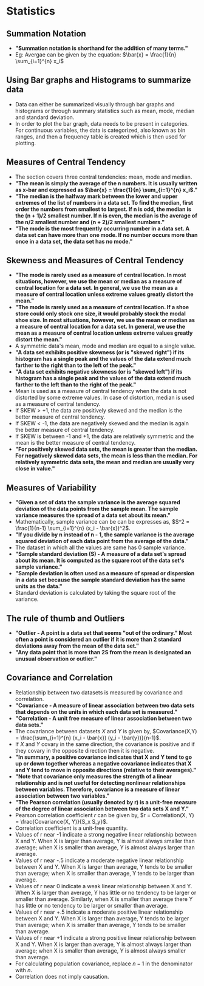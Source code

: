 # Statistics

## Summation Notation

- **"Summation notation is shorthand for the addition of many terms."**
- Eg: Avergae can be given by the equation: $\bar{x} = \frac{1}{n} \sum_{i=1}^{n} x_i$

## Using Bar graphs and Histograms to summarize data

- Data can either be summarized visually through bar graphs and histograms or through summary statistics such as mean, mode, median and standard deviation.
- In order to plot the bar graph, data needs to be present in categories. For continuous variables, the data is categorized, also known as bin ranges, and then a frequency table is created which is then used for plotting.

## Measures of Central Tendency

- The section covers three central tendencies: mean, mode and median.
- **"The mean is simply the average of the n numbers. It is usually written as x-bar and expressed as $\bar{x} = \frac{1}{n} \sum_{i=1}^{n} x_i$."**
- **"The median is the halfway mark between the lower and upper extremes of the list of numbers in a data set. To find the median, first order the numbers from smallest to largest. If n is odd, the median is the (n + 1)/2 smallest number. If n is even, the median is the average of the n/2 smallest number and (n + 2)/2 smallest numbers."**
- **"The mode is the most frequently occurring number in a data set. A data set can have more than one mode. If no number occurs more than once in a data set, the data set has no mode."**

## Skewness and Measures of Central Tendency

- **"The mode is rarely used as a measure of central location. In most situations, however, we use the mean or median as a measure of central location for a data set. In general, we use the mean as a measure of central location unless extreme values greatly distort the mean."**
- **"The mode is rarely used as a measure of central location. If a shoe store could only stock one size, it would probably stock the modal shoe size. In most situations, however, we use the mean or median as a measure of central location for a data set. In general, we use the mean as a measure of central location unless extreme values greatly distort the mean."**
- A symmetric data's mean, mode and median are equal to a single value.
- **"A data set exhibits positive skewness (or is "skewed right") if its histogram has a single peak and the values of the data extend much farther to the right than to the left of the peak."**
- **"A data set exhibits negative skewness (or is "skewed left") if its histogram has a single peak and the values of the data extend much farther to the left than to the right of the peak."**
- Mean is used as a measure of central tendency when the data is not distorted by some extreme values. In case of distortion, median is used as a measure of central tendency.
- If SKEW > +1, the data are positively skewed and the median is the better measure of central tendency.
- If SKEW < -1, the data are negatively skewed and the median is again the better measure of central tendency.
- If SKEW is between -1 and +1, the data are relatively symmetric and the mean is the better measure of central tendency.
- **"For positively skewed data sets, the mean is greater than the median. For negatively skewed data sets, the mean is less than the median. For relatively symmetric data sets, the mean and median are usually very close in value."**

## Measures of Variability

- **"Given a set of data the sample variance is the average squared deviation of the data points from the sample mean. The sample variance measures the spread of a data set about its mean."**
- Mathematically, sample variance can be can be expresses as, $S^2 = \frac{1}{n-1} \sum_{i=1}^{n} (x_i - \bar{x})^2$.
- **"If you divide by n instead of n - 1, the sample variance is the average squared deviation of each data point from the average of the data."**
- The dataset in which all the values are same has 0 sample variance.
- **"Sample standard deviation (S) - A measure of a data set's spread about its mean. It is computed as the square root of the data set's sample variance."**
- **"Sample deviation is often used as a measure of spread or dispersion in a data set because the sample standard deviation has the same units as the data."**
- Standard deviation is calculated by taking the square root of the variance.

## The rule of thumb and Outliers

- **"Outlier - A point is a data set that seems "out of the ordinary." Most often a point is considered an outlier if it is more than 2 standard deviations away from the mean of the data set."**
- **"Any data point that is more than 2S from the mean is designated an unusual observation or outlier."**

## Covariance and Correlation

- Relationship between two datasets is measured by covariance and correlation.
- **"Covariance - A measure of linear association between two data sets that depends on the units in which each data set is measured."**
- **"Correlation - A unit free measure of linear association between two data sets."**
- The covariance between datasets $X$ and $Y$ is given by, $Covariance(X,Y) = \frac{\sum_{i=1}^{n} (x_i - \bar{x}) (y_i - \bar{y})}{n-1}$.
- If $X$ and $Y$ covary in the same direction, the covariance is positive and if they covary in the opposite direction then it is negative.
- **"In summary, a positive covariance indicates that X and Y tend to go up or down together whereas a negative covariance indicates that X and Y tend to move in opposite directions (relative to their averages)."**
- **"Note that covariance only measures the strength of a linear relationship and is not useful for detecting nonlinear relationships between variables. Therefore, covariance is a measure of linear association between two variables."**
- **"The Pearson correlation (usually denoted by r) is a unit-free measure of the degree of linear association between two data sets X and Y."**
- Pearson correlation coefficient $r$ can be given by, $r = Correlation(X, Y) = \frac{Covariance(X, Y)}{S_x S_y}$.
- Correlation coefficient is a unit-free quantity.
- Values of r near -1 indicate a strong negative linear relationship between X and Y. When X is larger than average, Y is almost always smaller than average; when X is smaller than average, Y is almost always larger than average.
- Values of r near -.5 indicate a moderate negative linear relationship between X and Y. When X is larger than average, Y tends to be smaller than average; when X is smaller than average, Y tends to be larger than average.
- Values of r near 0 indicate a weak linear relationship between X and Y. When X is larger than average, Y has little or no tendency to be larger or smaller than average. Similarly, when X is smaller than average there Y has little or no tendency to be larger or smaller than average.
- Values of r near +.5 indicate a moderate positive linear relationship between X and Y. When X is larger than average, Y tends to be larger than average; when X is smaller than average, Y tends to be smaller than average.
- Values of r near +1 indicate a strong positive linear relationship between X and Y. When X is larger than average, Y is almost always larger than average; when X is smaller than average, Y is almost always smaller than average.
- For calculating population covariance, replace $n-1$ in the denominator with $n$.
- Correlation does not imply causation. 